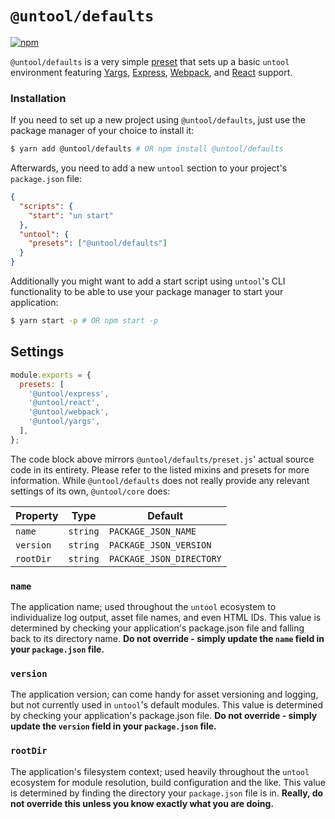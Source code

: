 # `@untool/defaults`

[![npm](https://img.shields.io/npm/v/@untool%2Fdefaults.svg)](https://www.npmjs.com/package/@untool%2Fdefaults)

`@untool/defaults` is a very simple [preset](https://github.com/untool/untool/blob/master/packages/core/README.md#presets) that sets up a basic `untool` environment featuring [Yargs](https://github.com/untool/untool/blob/master/packages/yargs/README.md), [Express](https://github.com/untool/untool/blob/master/packages/express/README.md), [Webpack](https://github.com/untool/untool/blob/master/packages/webpack/README.md), and [React](https://github.com/untool/untool/blob/master/packages/react/README.md) support.

### Installation

If you need to set up a new project using `@untool/defaults`, just use the package manager of your choice to install it:

```bash
$ yarn add @untool/defaults # OR npm install @untool/defaults
```

Afterwards, you need to add a new `untool` section to your project's `package.json` file:

```json
{
  "scripts": {
    "start": "un start"
  },
  "untool": {
    "presets": ["@untool/defaults"]
  }
}
```

Additionally you might want to add a start script using `untool`'s CLI functionality to be able to use your package manager to start your application:

```bash
$ yarn start -p # OR npm start -p
```

## Settings

```javascript
module.exports = {
  presets: [
    '@untool/express',
    '@untool/react',
    '@untool/webpack',
    '@untool/yargs',
  ],
};
```

The code block above mirrors `@untool/defaults/preset.js`' actual source code in its entirety. Please refer to the listed mixins and presets for more information. While `@untool/defaults` does not really provide any relevant settings of its own, `@untool/core` does:

| Property  | Type     | Default                  |
| --------- | -------- | ------------------------ |
| `name`    | `string` | `PACKAGE_JSON_NAME`      |
| `version` | `string` | `PACKAGE_JSON_VERSION`   |
| `rootDir` | `string` | `PACKAGE_JSON_DIRECTORY` |

### `name`

The application name; used throughout the `untool` ecosystem to individualize log output, asset file names, and even HTML IDs. This value is determined by checking your application's package.json file and falling back to its directory name. **Do not override - simply update the `name` field in your `package.json` file.**

### `version`

The application version; can come handy for asset versioning and logging, but not currently used in `untool`'s default modules. This value is determined by checking your application's package.json file. **Do not override - simply update the `version` field in your `package.json` file.**

### `rootDir`

The application's filesystem context; used heavily throughout the `untool` ecosystem for module resolution, build configuration and the like. This value is determined by finding the directory your `package.json` file is in. **Really, do not override this unless you know exactly what you are doing.**
